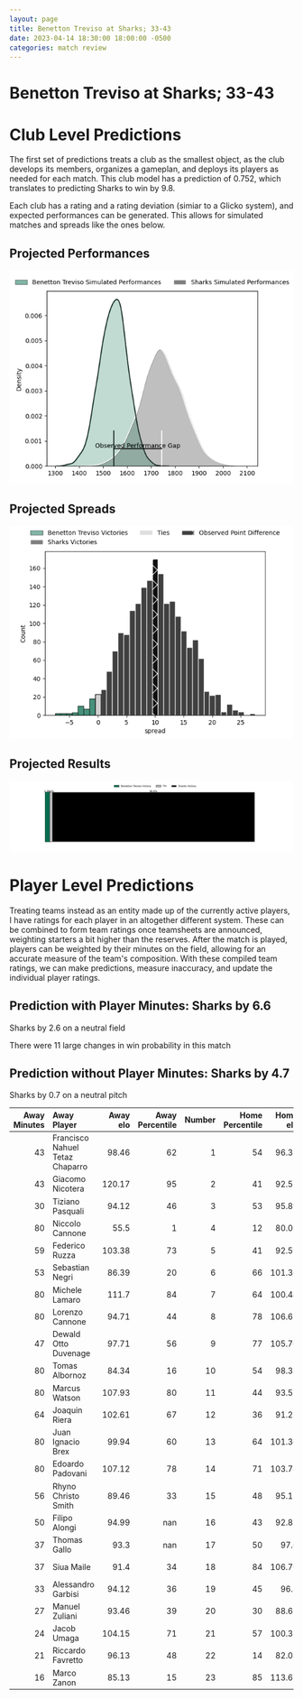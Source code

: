 ```yaml
---  
layout: page  
title: Benetton Treviso at Sharks; 33-43  
date: 2023-04-14 18:30:00 18:00:00 -0500  
categories: match review  
---
```

# Benetton Treviso at Sharks; 33-43

# Club Level Predictions


The first set of predictions treats a club as the smallest object, as the club develops its members, organizes a gameplan, and deploys its players as needed for each match. This club model has a prediction of 0.752, which translates to predicting Sharks to win by 9.8.

Each club has a rating and a rating deviation (simiar to a Glicko system), and expected performances can be generated. This allows for simulated matches and spreads like the ones below.
## Projected Performances


![Projected Performances](plots/performances_2023-04-14-Sharks-BenettonTreviso.png)
## Projected Spreads


![Projected Spreads](plots/spreads_2023-04-14-Sharks-BenettonTreviso.png)
## Projected Results


![Projected Results](plots/resultbar_2023-04-14-Sharks-BenettonTreviso.png)
# Player Level Predictions


Treating teams instead as an entity made up of the currently active players, I have ratings for each player in an altogether different system. These can be combined to form team ratings once teamsheets are announced, weighting starters a bit higher than the reserves. After the match is played, players can be weighted by their minutes on the field, allowing for an accurate measure of the team's composition. With these compiled team ratings, we can make predictions, measure inaccuracy, and update the individual player ratings.
## Prediction with Player Minutes: Sharks by 6.6


Sharks by 2.6 on a neutral field

There were 11 large changes in win probability in this match
## Prediction without Player Minutes: Sharks by 4.7


Sharks by 0.7 on a neutral pitch



|   Away Minutes | Away Player                     |   Away elo |   Away Percentile |   Number |   Home Percentile |   Home elo | Home Player               |   Home Minutes |
|---------------:|:--------------------------------|-----------:|------------------:|---------:|------------------:|-----------:|:--------------------------|---------------:|
|             43 | Francisco Nahuel Tetaz Chaparro |      98.46 |                62 |        1 |                54 |      96.33 | Retshegofaditswe Nche     |             52 |
|             43 | Giacomo Nicotera                |     120.17 |                95 |        2 |                41 |      92.51 | Mbongeni Mbonambi         |             59 |
|             30 | Tiziano Pasquali                |      94.12 |                46 |        3 |                53 |      95.89 | Thomas Joubert du Toit    |             52 |
|             80 | Niccolo Cannone                 |      55.5  |                 1 |        4 |                12 |      80.06 | Hyron Diego Andrews       |             43 |
|             59 | Federico Ruzza                  |     103.38 |                73 |        5 |                41 |      92.59 | Douw Gerbrandt Grobler    |             80 |
|             53 | Sebastian Negri                 |      86.39 |                20 |        6 |                66 |     101.36 | Siya Kolisi               |             64 |
|             80 | Michele Lamaro                  |     111.7  |                84 |        7 |                64 |     100.44 | Vincent Tshikaya Tshituka |             80 |
|             80 | Lorenzo Cannone                 |      94.71 |                44 |        8 |                78 |     106.62 | Sikhumbuzo Notshe         |             80 |
|             47 | Dewald Otto Duvenage            |      97.71 |                56 |        9 |                77 |     105.76 | Grant Williams            |             68 |
|             80 | Tomas Albornoz                  |      84.34 |                16 |       10 |                54 |      98.38 | Curwin Dominique Bosch    |             80 |
|             80 | Marcus Watson                   |     107.93 |                80 |       11 |                44 |      93.51 | Makazole Mapimpi          |             80 |
|             64 | Joaquin Riera                   |     102.61 |                67 |       12 |                36 |      91.23 | Ben Tapuai                |             68 |
|             80 | Juan Ignacio Brex               |      99.94 |                60 |       13 |                64 |     101.36 | Lukhanyo Am               |             80 |
|             80 | Edoardo Padovani                |     107.12 |                78 |       14 |                71 |     103.78 | Werner Kok                |             80 |
|             56 | Rhyno Christo Smith             |      89.46 |                33 |       15 |                48 |      95.15 | Boeta Chamberlain         |             64 |
|             50 | Filipo Alongi                   |      94.99 |               nan |       16 |                43 |      92.81 | Jeandre Labuschagne       |             37 |
|             37 | Thomas Gallo                    |      93.3  |               nan |       17 |                50 |      97.6  | Ntuthuko Mchunu           |             28 |
|             37 | Siua Maile                      |      91.4  |                34 |       18 |                84 |     106.76 | Carlu Johann Sadie        |             28 |
|             33 | Alessandro Garbisi              |      94.12 |                36 |       19 |                45 |      96.8  | Kerron van Vuuren         |             21 |
|             27 | Manuel Zuliani                  |      93.46 |                39 |       20 |                30 |      88.63 | Thaakir Abrahams          |             16 |
|             24 | Jacob Umaga                     |     104.15 |                71 |       21 |                57 |     100.35 | Phendulani Buthelezi      |             16 |
|             21 | Riccardo Favretto               |      96.13 |                48 |       22 |                14 |      82.08 | Cameron Robin Wright      |             12 |
|             16 | Marco Zanon                     |      85.13 |                15 |       23 |                85 |     113.61 | Marnus Potgieter          |             12 |

